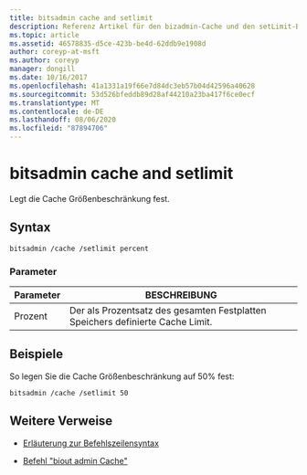 ```yaml
---
title: bitsadmin cache and setlimit
description: Referenz Artikel für den bizadmin-Cache und den setLimit-Befehl, mit dem die Cache Größenbeschränkung festgelegt wird.
ms.topic: article
ms.assetid: 46578835-d5ce-423b-be4d-62ddb9e1908d
author: coreyp-at-msft
ms.author: coreyp
manager: dongill
ms.date: 10/16/2017
ms.openlocfilehash: 41a1331a19f66e7d84dc3eb57b04d42596a40628
ms.sourcegitcommit: 53d526bfeddb89d28af44210a23ba417f6ce0ecf
ms.translationtype: MT
ms.contentlocale: de-DE
ms.lasthandoff: 08/06/2020
ms.locfileid: "87894706"
---
```

# <a name="bitsadmin-cache-and-setlimit"></a>bitsadmin cache and setlimit

Legt die Cache Größenbeschränkung fest.

## <a name="syntax"></a>Syntax

```
bitsadmin /cache /setlimit percent
```

### <a name="parameters"></a>Parameter

| Parameter | BESCHREIBUNG |
| -------------- | -------------- |
| Prozent | Der als Prozentsatz des gesamten Festplatten Speichers definierte Cache Limit. |

## <a name="examples"></a>Beispiele

So legen Sie die Cache Größenbeschränkung auf 50% fest:

```
bitsadmin /cache /setlimit 50
```

## <a name="additional-references"></a>Weitere Verweise

- [Erläuterung zur Befehlszeilensyntax](command-line-syntax-key.md)

- [Befehl "biout admin Cache"](bitsadmin-cache.md)
